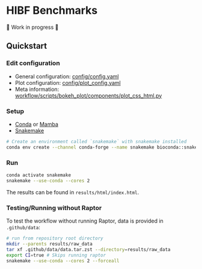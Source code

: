 # HIBF Benchmarks

🚧 Work in progress 🚧

## Quickstart

### Edit configuration

* General configuration: [config/config.yaml](config/config.yaml)
* Plot configuration: [config/plot_config.yaml](config/plot_config.yaml)
* Meta information: [workflow/scripts/bokeh_plot/components/plot_css_html.py](workflow/scripts/bokeh_plot/components/plot_css_html.py)

### Setup

* [Conda](https://docs.anaconda.com/miniconda/miniconda-install) or [Mamba](https://github.com/conda-forge/miniforge?tab=readme-ov-file#install)
* [Snakemake](https://snakemake.readthedocs.io/en/stable/getting_started/installation.html)

```bash
# Create an environment called `snakemake` with snakemake installed
conda env create --channel conda-forge --name snakemake bioconda::snakemake
```

### Run

```bash
conda activate snakemake
snakemake --use-conda --cores 2
```

The results can be found in `results/html/index.html`.

### Testing/Running without Raptor

To test the workflow without running Raptor, data is provided in `.github/data`:

```bash
# run from repository root directory
mkdir --parents results/raw_data
tar xf .github/data/data.tar.zst --directory=results/raw_data
export CI=true # Skips running raptor
snakemake --use-conda --cores 2 --forceall
```
